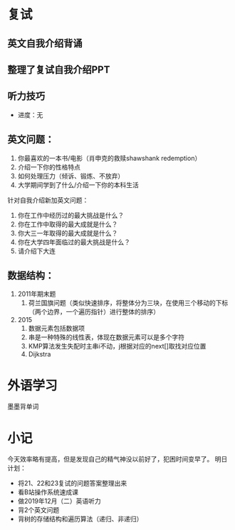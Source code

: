 # 复试
## 英文自我介绍背诵
## 整理了复试自我介绍PPT
## 听力技巧

- 进度：无
## 英文问题：

1. 你最喜欢的一本书/电影（肖申克的救赎shawshank redemption）
2. 介绍一下你的性格特点
3. 如何处理压力（倾诉、锻炼、不放弃）
4. 大学期间学到了什么/介绍一下你的本科生活

针对自我介绍新加英文问题：

1. 你在工作中经历过的最大挑战是什么？
2. 你在工作中取得的最大成就是什么？
3. 你大三一年取得的最大成就是什么？
4. 你在大学四年面临过的最大挑战是什么？
5. 请介绍下大连
## 数据结构：

1. 2011年期末题
   1. 荷兰国旗问题（类似快速排序，将整体分为三块，在使用三个移动的下标（两个边界，一个遍历指针）进行整体的排序）
2. 2015
   1. 数据元素包括数据项
   2. 串是一种特殊的线性表，体现在数据元素可以是多个字符
   3. KMP算法发生失配时主串i不动，j根据对应的next[]取找对应位置
   4. Dijkstra
# 外语学习
墨墨背单词
# 小记
今天效率略有提高，但是发现自己的精气神没以前好了，犯困时间变早了。
明日计划：

- 将21、22和23复试的问题答案整理出来
- 看B站操作系统速成课
- 做2019年12月（二）英语听力
- 背2个英文问题
- 背树的存储结构和遍历算法（递归、非递归）


